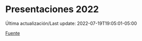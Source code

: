 # Presentaciones 2022

Última actualización/Last update: 2022-07-19T19:05:01-05:00

 [Fuente](https://www.gob.mx/salud/documentos/presentaciones-2022)
